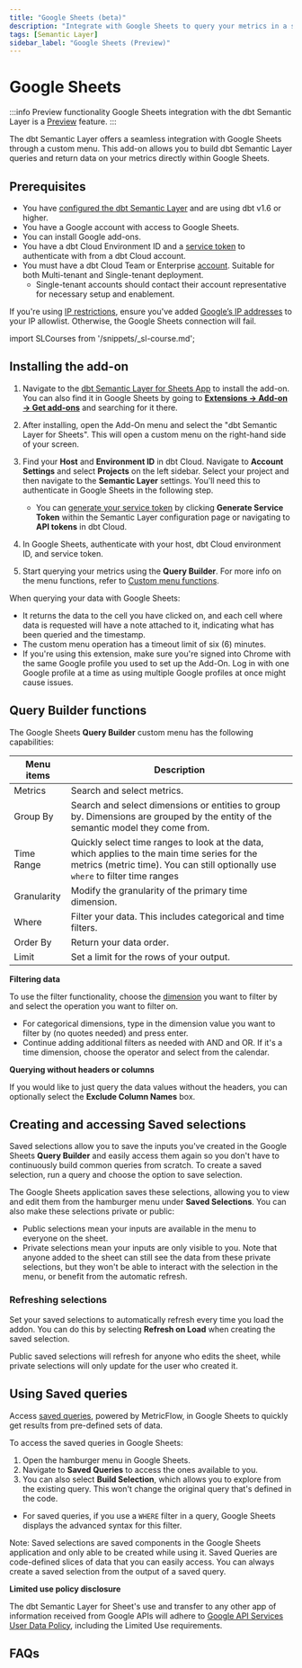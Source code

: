 ```yaml
---
title: "Google Sheets (beta)"
description: "Integrate with Google Sheets to query your metrics in a spreadsheet."
tags: [Semantic Layer]
sidebar_label: "Google Sheets (Preview)"
---
```


# Google Sheets <Lifecycle status='preview'/>

:::info Preview functionality
Google Sheets integration with the dbt Semantic Layer is a [Preview](/docs/dbt-versions/product-lifecycles#dbt-cloud) feature.
:::

The dbt Semantic Layer offers a seamless integration with Google Sheets through a custom menu. This add-on allows you to build dbt Semantic Layer queries and return data on your metrics directly within Google Sheets.

## Prerequisites

- You have [configured the dbt Semantic Layer](/docs/use-dbt-semantic-layer/setup-sl) and are using dbt v1.6 or higher.
- You have a Google account with access to Google Sheets.
- You can install Google add-ons.
- You have a dbt Cloud Environment ID and a [service token](/docs/dbt-cloud-apis/service-tokens) to authenticate with from a dbt Cloud account.
- You must have a dbt Cloud Team or Enterprise [account](https://www.getdbt.com/pricing). Suitable for both Multi-tenant and Single-tenant deployment.
  - Single-tenant accounts should contact their account representative for necessary setup and enablement.

If you're using [IP restrictions](/docs/cloud/secure/ip-restrictions), ensure you've added [Google’s IP addresses](https://www.gstatic.com/ipranges/goog.txt) to your IP allowlist. Otherwise, the Google Sheets connection will fail.

import SLCourses from '/snippets/_sl-course.md';

<SLCourses/>

## Installing the add-on

1. Navigate to the [dbt Semantic Layer for Sheets App](https://gsuite.google.com/marketplace/app/foo/392263010968) to install the add-on. You can also find it in Google Sheets by going to [**Extensions -> Add-on -> Get add-ons**](https://support.google.com/docs/answer/2942256?hl=en&co=GENIE.Platform%3DDesktop&oco=0#zippy=%2Cinstall-add-ons%2Cinstall-an-add-on) and searching for it there.
2. After installing, open the Add-On menu and select the "dbt Semantic Layer for Sheets". This will open a custom menu on the right-hand side of your screen.
3. Find your **Host** and **Environment ID** in dbt Cloud. Navigate to **Account Settings** and select **Projects** on the left sidebar. Select your project and then navigate to the **Semantic Layer** settings.  You'll need this to authenticate in Google Sheets in the following step.
   - You can [generate your service token](/docs/dbt-cloud-apis/service-tokens) by clicking **Generate Service Token** within the Semantic Layer configuration page or navigating to **API tokens** in dbt Cloud.

4. In Google Sheets, authenticate with your host, dbt Cloud environment ID, and service token.
   <Lightbox src="/img/docs/dbt-cloud/semantic-layer/sl-and-gsheets.jpg" width="70%" title="Access your Environment ID, Host, and URLs in your dbt Cloud Semantic Layer settings. Generate a service token in the Semantic Layer settings or API tokens settings" />

5. Start querying your metrics using the **Query Builder**. For more info on the menu functions, refer to [Custom menu functions](#custom-menu-functions).

When querying your data with Google Sheets:

- It returns the data to the cell you have clicked on, and each cell where data is requested will have a note attached to it, indicating what has been queried and the timestamp.
- The custom menu operation has a timeout limit of six (6) minutes.
- If you're using this extension, make sure you're signed into Chrome with the same Google profile you used to set up the Add-On. Log in with one Google profile at a time as using multiple Google profiles at once might cause issues.

  
## Query Builder functions

The Google Sheets **Query Builder** custom menu has the following capabilities:

| Menu items    | Description                                           |
|---------------|-------------------------------------------------------|
| Metrics       | Search and select metrics.                             |
| Group By      | Search and select dimensions or entities to group by. Dimensions are grouped by the entity of the semantic model they come from. |
| Time Range    | Quickly select time ranges to look at the data, which applies to the main time series for the metrics (metric time). You can still optionally use `where` to filter time ranges|
| Granularity   | Modify the granularity of the primary time dimension.      |
| Where         | Filter your data. This includes categorical and time filters. |
| Order By      | Return your data order.                              |
| Limit         | Set a limit for the rows of your output.               |

**Filtering data**

To use the filter functionality, choose the [dimension](docs/build/dimensions) you want to filter by and select the operation you want to filter on.
- For categorical dimensions, type in the dimension value you want to filter by (no quotes needed) and press enter. 
- Continue adding additional filters as needed with AND and OR. If it's a time dimension, choose the operator and select from the calendar.

**Querying without headers or columns**

If you would like to just query the data values without the headers, you can optionally select the **Exclude Column Names** box.

## Creating and accessing Saved selections
Saved selections allow you to save the inputs you've created in the Google Sheets **Query Builder** and easily access them again so you don't have to continuously build common queries from scratch. To create a saved selection, run a query and choose the option to save selection.

The Google Sheets application saves these selections, allowing you to view and edit them from the hamburger menu under **Saved Selections**. You can also make these selections private or public:

- Public selections mean your inputs are available in the menu to everyone on the sheet.
- Private selections mean your inputs are only visible to you. Note that anyone added to the sheet can still see the data from these private selections, but they won't be able to interact with the selection in the menu, or benefit from the automatic refresh.

### Refreshing selections

Set your saved selections to automatically refresh every time you load the addon. You can do this by selecting **Refresh on Load** when creating the saved selection. 

Public saved selections will refresh for anyone who edits the sheet, while private selections will only update for the user who created it. 


## Using Saved queries
Access [saved queries](/docs/build/saved-queries), powered by MetricFlow, in Google Sheets to quickly get results from pre-defined sets of data. 

To access the saved queries in Google Sheets:
1. Open the hamburger menu in Google Sheets.
2. Navigate to **Saved Queries** to access the ones available to you. 
3. You can also select **Build Selection**, which allows you to explore from the existing query. This won't change the original query that's defined in the code. 
  - For saved queries, if you use a `WHERE` filter in a query, Google Sheets displays the advanced syntax for this filter.

Note: Saved selections are saved components in the Google Sheets application and only able to be created while using it. Saved Queries are code-defined slices of data that you can easily access. You can always create a saved selection from the output of a saved query.  

**Limited use policy disclosure**

The dbt Semantic Layer for Sheet's use and transfer to any other app of information received from Google APIs will adhere to [Google API Services User Data Policy](https://developers.google.com/terms/api-services-user-data-policy), including the Limited Use requirements.

## FAQs
<FAQ path="Troubleshooting/sl-alpn-error" />
